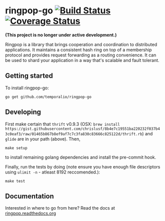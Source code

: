 ringpop-go [![Build Status](https://travis-ci.org/uber/ringpop-go.svg?branch=master)](https://travis-ci.org/uber/ringpop-go) [![Coverage Status](https://coveralls.io/repos/uber/ringpop-go/badge.svg?branch=master&service=github)](https://coveralls.io/github/uber/ringpop-go?branch=master)
==========

**(This project is no longer under active development.)**

Ringpop is a library that brings cooperation and coordination to distributed
applications. It maintains a consistent hash ring on top of a membership
protocol and provides request forwarding as a routing convenience. It can be
used to shard your application in a way that's scalable and fault tolerant.

Getting started
---------------

To install ringpop-go:

```
go get github.com/temporalio/ringpop-go
```

Developing
----------

First make certain that `thrift` v0.9.3
(OSX: `brew install https://gist.githubusercontent.com/chrislusf/8b4e7c19551ba220232f037b43c0eaf3/raw/01465b867b8ef9af7c7c3fa830c83666c825122d/thrift.rb`) and `glide` are
in your path (above). Then,

```
make setup
```

to install remaining golang dependencies and install the pre-commit hook.

Finally, run the tests by doing (note ensure you have enough file descriptors using `ulimit -n` - atleast 8192 reccomended.):

```
make test
```

Documentation
--------------

Interested in where to go from here? Read the docs at
[ringpop.readthedocs.org](https://ringpop.readthedocs.org)
